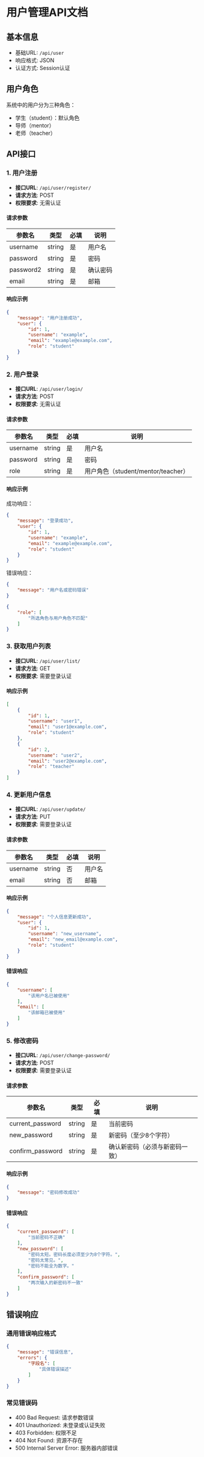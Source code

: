 # 用户管理API文档

## 基本信息

- 基础URL: `/api/user`
- 响应格式: JSON
- 认证方式: Session认证

## 用户角色

系统中的用户分为三种角色：

- 学生（student）：默认角色
- 导师（mentor）
- 老师（teacher）

## API接口

### 1. 用户注册

- **接口URL**: `/api/user/register/`
- **请求方法**: POST
- **权限要求**: 无需认证

#### 请求参数

| 参数名    | 类型   | 必填 | 说明     |
|-----------|--------|------|----------|
| username  | string | 是   | 用户名   |
| password  | string | 是   | 密码     |
| password2 | string | 是   | 确认密码 |
| email     | string | 是   | 邮箱     |

#### 响应示例

```json
{
    "message": "用户注册成功",
    "user": {
        "id": 1,
        "username": "example",
        "email": "example@example.com",
        "role": "student"
    }
}
```

### 2. 用户登录

- **接口URL**: `/api/user/login/`
- **请求方法**: POST
- **权限要求**: 无需认证

#### 请求参数

| 参数名   | 类型   | 必填 | 说明                                      |
|----------|--------|------|-------------------------------------------|
| username | string | 是   | 用户名                                    |
| password | string | 是   | 密码                                      |
| role     | string | 是   | 用户角色（student/mentor/teacher）        |

#### 响应示例

成功响应：
```json
{
    "message": "登录成功",
    "user": {
        "id": 1,
        "username": "example",
        "email": "example@example.com",
        "role": "student"
    }
}
```

错误响应：
```json
{
    "message": "用户名或密码错误"
}
```

```json
{
    "role": [
        "所选角色与用户角色不匹配"
    ]
}
```

### 3. 获取用户列表

- **接口URL**: `/api/user/list/`
- **请求方法**: GET
- **权限要求**: 需要登录认证

#### 响应示例

```json
[
    {
        "id": 1,
        "username": "user1",
        "email": "user1@example.com",
        "role": "student"
    },
    {
        "id": 2,
        "username": "user2",
        "email": "user2@example.com",
        "role": "teacher"
    }
]
```

### 4. 更新用户信息

- **接口URL**: `/api/user/update/`
- **请求方法**: PUT
- **权限要求**: 需要登录认证

#### 请求参数

| 参数名   | 类型   | 必填 | 说明   |
|----------|--------|------|--------|
| username | string | 否   | 用户名 |
| email    | string | 否   | 邮箱   |

#### 响应示例

```json
{
    "message": "个人信息更新成功",
    "user": {
        "id": 1,
        "username": "new_username",
        "email": "new_email@example.com",
        "role": "student"
    }
}
```

#### 错误响应

```json
{
    "username": [
        "该用户名已被使用"
    ],
    "email": [
        "该邮箱已被使用"
    ]
}
```

### 5. 修改密码

- **接口URL**: `/api/user/change-password/`
- **请求方法**: POST
- **权限要求**: 需要登录认证

#### 请求参数

| 参数名           | 类型   | 必填 | 说明                           |
|------------------|--------|------|--------------------------------|
| current_password | string | 是   | 当前密码                       |
| new_password     | string | 是   | 新密码（至少8个字符）         |
| confirm_password | string | 是   | 确认新密码（必须与新密码一致）|

#### 响应示例

```json
{
    "message": "密码修改成功"
}
```

#### 错误响应

```json
{
    "current_password": [
        "当前密码不正确"
    ],
    "new_password": [
        "密码太短。密码长度必须至少为8个字符。",
        "密码太常见。",
        "密码不能全为数字。"
    ],
    "confirm_password": [
        "两次输入的新密码不一致"
    ]
}
```

## 错误响应

### 通用错误响应格式

```json
{
    "message": "错误信息",
    "errors": {
        "字段名": [
            "具体错误描述"
        ]
    }
}
```

### 常见错误码

- 400 Bad Request: 请求参数错误
- 401 Unauthorized: 未登录或认证失败
- 403 Forbidden: 权限不足
- 404 Not Found: 资源不存在
- 500 Internal Server Error: 服务器内部错误 